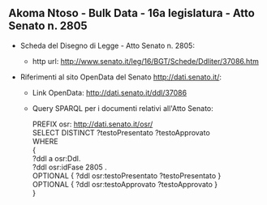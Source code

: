 ## Akoma Ntoso - Bulk Data - 16a legislatura - Atto Senato n. 2805 ##

* Scheda del Disegno di Legge - Atto Senato n. 2805:
	* http url: http://www.senato.it/leg/16/BGT/Schede/Ddliter/37086.htm

* Riferimenti al sito OpenData del Senato http://dati.senato.it/:
	* Link OpenData: http://dati.senato.it/ddl/37086
	* Query SPARQL per i documenti relativi all'Atto Senato:

        PREFIX osr: <http://dati.senato.it/osr/>  
		SELECT DISTINCT ?testoPresentato ?testoApprovato  
		WHERE  
		{  
		    ?ddl a osr:Ddl.  
		    ?ddl osr:idFase 2805 .  
		    OPTIONAL { ?ddl osr:testoPresentato ?testoPresentato }  
		    OPTIONAL { ?ddl osr:testoApprovato ?testoApprovato }  
		}
		